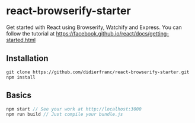# react-browserify-starter
Get started with React using Browserify, Watchify and Express. 
You can follow the tutorial at https://facebook.github.io/react/docs/getting-started.html

## Installation

```
git clone https://github.com/didierfranc/react-browserify-starter.git
npm install
```

## Basics

``` js
npm start // See your work at http://localhost:3000
npm run build // Just compile your bundle.js
```
